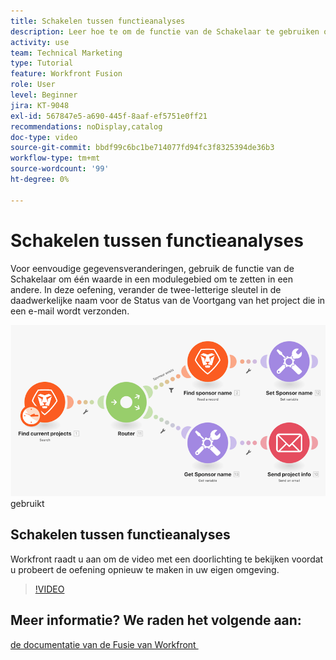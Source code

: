 ```yaml
---
title: Schakelen tussen functieanalyses
description: Leer hoe te om de functie van de Schakelaar te gebruiken om één waarde aan een andere binnen een modulegebied in  [!DNL Adobe Workfront Fusion] om te zetten.
activity: use
team: Technical Marketing
type: Tutorial
feature: Workfront Fusion
role: User
level: Beginner
jira: KT-9048
exl-id: 567847e5-a690-445f-8aaf-ef5751e0ff21
recommendations: noDisplay,catalog
doc-type: video
source-git-commit: bbdf99c6bc1be714077fd94fc3f8325394de36b3
workflow-type: tm+mt
source-wordcount: '99'
ht-degree: 0%

---
```


# Schakelen tussen functieanalyses

Voor eenvoudige gegevensveranderingen, gebruik de functie van de Schakelaar om één waarde in een modulegebied om te zetten in een andere. In deze oefening, verander de twee-letterige sleutel in de daadwerkelijke naam voor de Status van de Voortgang van het project die in een e-mail wordt verzonden.

![&#x200B; een beeld dat de schakelaarfunctie &#x200B;](assets/beyond-basic-modules-3.png) gebruikt

## Schakelen tussen functieanalyses

Workfront raadt u aan om de video met een doorlichting te bekijken voordat u probeert de oefening opnieuw te maken in uw eigen omgeving.

>[!VIDEO](https://video.tv.adobe.com/v/335289/?quality=12&learn=on&enablevpops=1)



## Meer informatie? We raden het volgende aan:

[&#x200B; de documentatie van de Fusie van Workfront &#x200B;](https://experienceleague.adobe.com/nl/docs/workfront-fusion/using/get-started-with-fusion/understand-workfront-fusion/workfront-fusion-overview)
